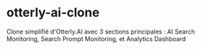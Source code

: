 # otterly-ai-clone
Clone simplifié d'Otterly.AI avec 3 sections principales : AI Search Monitoring, Search Prompt Monitoring, et Analytics Dashboard
